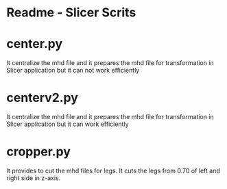 # Readme - Slicer Scrits

# center.py

It centralize the mhd file and it prepares the mhd file for transformation in Slicer application but it can not work efficiently

# centerv2.py

It centralize the mhd file and it prepares the mhd file for transformation in Slicer application but it can work efficiently

# cropper.py

It provides to cut the mhd files for legs. It cuts the legs from 0.70 of left and right side in z-axis.
